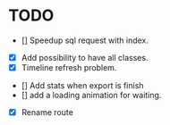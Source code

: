 # TODO

- [] Speedup sql request with index.
- [x] Add possibility to have all classes.
- [x] Timeline refresh problem.
- [] Add stats when export is finish
- [] add a loading animation for waiting.
- [x] Rename route